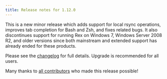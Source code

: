 ```yaml
---
title: Release notes for 1.12.0
---
```


This is a new minor release which adds support for local rsync operations, improves tab completion for Bash and Zsh, and fixes related bugs. It also discontinues support for running Rex on Windows 7, Windows Server 2008 R2, and older versions since both mainstream and extended support has already ended for these products.

Please see the [changelog](https://metacpan.org/source/FERKI/Rex-1.12.0/ChangeLog) for full details. Upgrade is recommended for all users. 

Many thanks to [all contributors](https://metacpan.org/source/FERKI/Rex-1.12.0/CONTRIBUTORS) who made this release possible!
